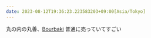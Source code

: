 ```yaml
---
date: 2023-08-12T19:36:23.223583203+09:00[Asia/Tokyo]
---
```

丸の内の丸善、[Bourbaki](https://en.wikipedia.org/wiki/Nicolas_Bourbaki) 普通に売っていてすごい
